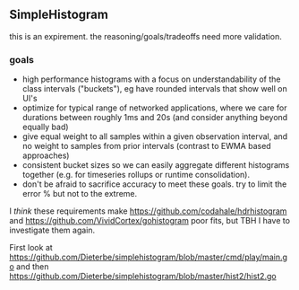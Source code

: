 ## SimpleHistogram

this is an expirement. the reasoning/goals/tradeoffs need more validation.

### goals

* high performance histograms with a focus on understandability of the class intervals ("buckets"), eg have rounded intervals that show well on UI's
* optimize for typical range of networked applications, where we care for durations between roughly 1ms and 20s (and consider anything beyond equally bad)
* give equal weight to all samples within a given observation interval, and no weight to samples from prior intervals (contrast to EWMA based approaches)
* consistent bucket sizes so we can easily aggregate different histograms together (e.g. for timeseries rollups or runtime consolidation).
* don't be afraid to sacrifice accuracy to meet these goals. try to limit the error % but not to the extreme.

I *think* these requirements make https://github.com/codahale/hdrhistogram and https://github.com/VividCortex/gohistogram poor fits, but TBH I have to investigate them again.

First look at https://github.com/Dieterbe/simplehistogram/blob/master/cmd/play/main.go and then https://github.com/Dieterbe/simplehistogram/blob/master/hist2/hist2.go
